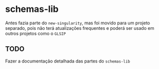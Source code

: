 # schemas-lib

Antes fazia parte do `new-singularity`, mas foi movido para um projeto separado, pois não terá atualizações frequentes e poderá ser usado em outros projetos como o `GLSIP`

## TODO

Fazer a documentação detalhada das partes do `schemas-lib`
